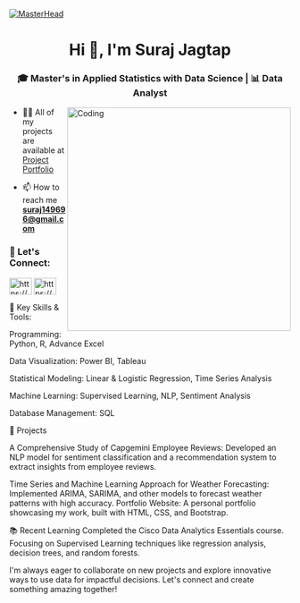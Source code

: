 [![MasterHead](https://hackernoon.imgix.net/images/hzjh3zjk.gif)](https://rishavchanda.io)
<h1 align="center">Hi 👋, I'm Suraj Jagtap</h1>
<h3 align="center">🎓 Master's in Applied Statistics with Data Science | 📊 Data Analyst</h3>
<img align="right" alt="Coding" width="400" src="https://indoanalytica.com/static/images/data-science-5.gif">

- 👨‍💻 All of my projects are available at [Project Portfolio](https://suraj149696.github.io/Suraj-Data-Analyst/)

- 📫 How to reach me **suraj149696@gmail.com**

<h3 align="left">💬 Let's Connect:</h3>
<p align="left">
<a href="https://linkedin.com/in/https://www.linkedin.com/in/suraj-jagtap-data-analyst/" target="blank"><img align="center" src="https://raw.githubusercontent.com/rahuldkjain/github-profile-readme-generator/master/src/images/icons/Social/linked-in-alt.svg" alt="https://www.linkedin.com/in/suraj-jagtap-data-analyst/" height="30" width="40" /></a>
<a href="https://instagram.com/https://www.instagram.com/suraj_2026__/" target="blank"><img align="center" src="https://raw.githubusercontent.com/rahuldkjain/github-profile-readme-generator/master/src/images/icons/Social/instagram.svg" alt="https://www.instagram.com/suraj_2026__/" height="30" width="40" /></a>
</p>

🌟 Key Skills & Tools:

Programming: Python, R, Advance Excel

Data Visualization: Power BI, Tableau

Statistical Modeling: Linear & Logistic Regression, Time Series Analysis

Machine Learning: Supervised Learning, NLP, Sentiment Analysis

Database Management: SQL


🚀 Projects

A Comprehensive Study of Capgemini Employee Reviews: Developed an NLP model for sentiment classification and a recommendation system to extract insights from employee reviews.

Time Series and Machine Learning Approach for Weather Forecasting: Implemented ARIMA, SARIMA, and other models to forecast weather patterns with high accuracy.
Portfolio Website: A personal portfolio showcasing my work, built with HTML, CSS, and Bootstrap.


📚 Recent Learning
Completed the Cisco Data Analytics Essentials course.
Focusing on Supervised Learning techniques like regression analysis, decision trees, and random forests.




I'm always eager to collaborate on new projects and explore innovative ways to use data for impactful decisions. Let's connect and create something amazing together!

